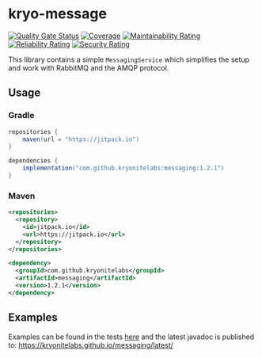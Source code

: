 # kryo-message
[![Quality Gate Status](https://sonarcloud.io/api/project_badges/measure?project=kryonitelabs_messaging&metric=alert_status)](https://sonarcloud.io/dashboard?id=kryonitelabs_messaging)
[![Coverage](https://sonarcloud.io/api/project_badges/measure?project=kryonitelabs_messaging&metric=coverage)](https://sonarcloud.io/dashboard?id=kryonitelabs_messaging)
[![Maintainability Rating](https://sonarcloud.io/api/project_badges/measure?project=kryonitelabs_messaging&metric=sqale_rating)](https://sonarcloud.io/dashboard?id=kryonitelabs_messaging)
[![Reliability Rating](https://sonarcloud.io/api/project_badges/measure?project=kryonitelabs_messaging&metric=reliability_rating)](https://sonarcloud.io/dashboard?id=kryonitelabs_messaging)
[![Security Rating](https://sonarcloud.io/api/project_badges/measure?project=kryonitelabs_messaging&metric=security_rating)](https://sonarcloud.io/dashboard?id=kryonitelabs_messaging)

This library contains a simple `MessagingService` which simplifies the setup and work
with RabbitMQ and the AMQP protocol.

## Usage
### Gradle
```java
repositories {
    maven(url = "https://jitpack.io")
}

dependencies {
    implementation("com.github.kryonitelabs:messaging:1.2.1")
}
```

### Maven
```xml
<repositories>
  <repository>
    <id>jitpack.io</id>
    <url>https://jitpack.io</url>
  </repository>
</repositories>

<dependency>
  <groupId>com.github.kryonitelabs</groupId>
  <artifactId>messaging</artifactId>
  <version>1.2.1</version>
</dependency>
```
## Examples
Examples can be found in the tests [here](src/test/java/org/kryonite/service/DefaultMessagingServiceTest.java) and the latest
javadoc is published to:
https://kryonitelabs.github.io/messaging/latest/
